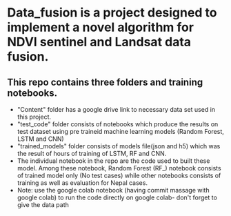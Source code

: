 # Data_fusion is a project designed to implement a novel algorithm for NDVI sentinel and Landsat data fusion.
## This repo contains three folders and training notebooks.
* "Content" folder has a google drive link to necessary data set used in this project.
* "test_code" folder consists of notebooks which produce the results on test dataset using pre traineid machine learning models (Random Forest, LSTM and CNN)
* "trained_models" folder consists of models file(json and h5) which was the result of hours of training of LSTM, RF and CNN.
* The individual notebook in the repo are the code used to built these model. Among these notebook, Random Forest (RF_) notebook consists of trained model only (No test cases) while other notebooks consists of training as well as evaluation for Nepal cases.
* Note: use the google colab notebook (having commit massage with google colab) to run the code directly on google colab- don't forget to give the data path
